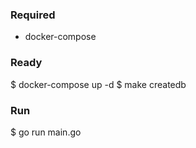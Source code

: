 ### Required
- docker-compose

### Ready

$ docker-compose up -d
$ make createdb

### Run

$ go run main.go 
